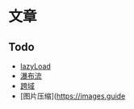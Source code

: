 # 文章

## Todo

- [lazyLoad](https://zhuanlan.zhihu.com/p/55311726)
- [瀑布流](https://zhuanlan.zhihu.com/p/55575862)
- [跨域](https://zhuanlan.zhihu.com/p/56718905)
- [图片压缩](https://images.guide